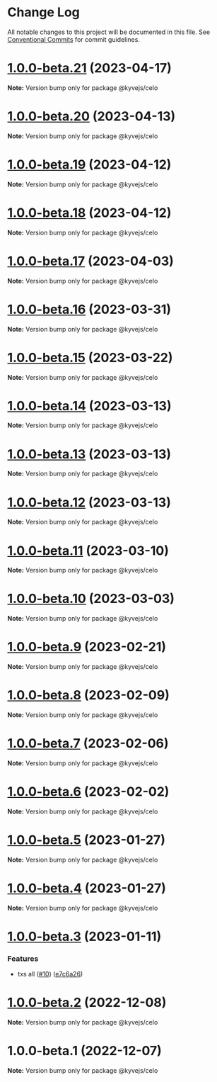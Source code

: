 # Change Log

All notable changes to this project will be documented in this file.
See [Conventional Commits](https://conventionalcommits.org) for commit guidelines.

# [1.0.0-beta.21](https://github.com/KYVENetwork/kyvejs/compare/@kyvejs/celo@1.0.0-beta.20...@kyvejs/celo@1.0.0-beta.21) (2023-04-17)

**Note:** Version bump only for package @kyvejs/celo

# [1.0.0-beta.20](https://github.com/KYVENetwork/kyvejs/compare/@kyvejs/celo@1.0.0-beta.19...@kyvejs/celo@1.0.0-beta.20) (2023-04-13)

**Note:** Version bump only for package @kyvejs/celo

# [1.0.0-beta.19](https://github.com/KYVENetwork/kyvejs/compare/@kyvejs/celo@1.0.0-beta.18...@kyvejs/celo@1.0.0-beta.19) (2023-04-12)

**Note:** Version bump only for package @kyvejs/celo

# [1.0.0-beta.18](https://github.com/KYVENetwork/kyvejs/compare/@kyvejs/celo@1.0.0-beta.17...@kyvejs/celo@1.0.0-beta.18) (2023-04-12)

**Note:** Version bump only for package @kyvejs/celo

# [1.0.0-beta.17](https://github.com/KYVENetwork/kyvejs/compare/@kyvejs/celo@1.0.0-beta.16...@kyvejs/celo@1.0.0-beta.17) (2023-04-03)

**Note:** Version bump only for package @kyvejs/celo

# [1.0.0-beta.16](https://github.com/KYVENetwork/kyvejs/compare/@kyvejs/celo@1.0.0-beta.15...@kyvejs/celo@1.0.0-beta.16) (2023-03-31)

**Note:** Version bump only for package @kyvejs/celo

# [1.0.0-beta.15](https://github.com/KYVENetwork/kyvejs/compare/@kyvejs/celo@1.0.0-beta.14...@kyvejs/celo@1.0.0-beta.15) (2023-03-22)

**Note:** Version bump only for package @kyvejs/celo

# [1.0.0-beta.14](https://github.com/KYVENetwork/kyvejs/compare/@kyvejs/celo@1.0.0-beta.13...@kyvejs/celo@1.0.0-beta.14) (2023-03-13)

**Note:** Version bump only for package @kyvejs/celo

# [1.0.0-beta.13](https://github.com/KYVENetwork/kyvejs/compare/@kyvejs/celo@1.0.0-beta.12...@kyvejs/celo@1.0.0-beta.13) (2023-03-13)

**Note:** Version bump only for package @kyvejs/celo

# [1.0.0-beta.12](https://github.com/KYVENetwork/kyvejs/compare/@kyvejs/celo@1.0.0-beta.11...@kyvejs/celo@1.0.0-beta.12) (2023-03-13)

**Note:** Version bump only for package @kyvejs/celo

# [1.0.0-beta.11](https://github.com/KYVENetwork/kyvejs/compare/@kyvejs/celo@1.0.0-beta.10...@kyvejs/celo@1.0.0-beta.11) (2023-03-10)

**Note:** Version bump only for package @kyvejs/celo

# [1.0.0-beta.10](https://github.com/KYVENetwork/kyvejs/compare/@kyvejs/celo@1.0.0-beta.9...@kyvejs/celo@1.0.0-beta.10) (2023-03-03)

**Note:** Version bump only for package @kyvejs/celo

# [1.0.0-beta.9](https://github.com/KYVENetwork/kyvejs/compare/@kyvejs/celo@1.0.0-beta.8...@kyvejs/celo@1.0.0-beta.9) (2023-02-21)

**Note:** Version bump only for package @kyvejs/celo

# [1.0.0-beta.8](https://github.com/KYVENetwork/kyvejs/compare/@kyvejs/celo@1.0.0-beta.7...@kyvejs/celo@1.0.0-beta.8) (2023-02-09)

**Note:** Version bump only for package @kyvejs/celo

# [1.0.0-beta.7](https://github.com/KYVENetwork/kyvejs/compare/@kyvejs/celo@1.0.0-beta.6...@kyvejs/celo@1.0.0-beta.7) (2023-02-06)

**Note:** Version bump only for package @kyvejs/celo

# [1.0.0-beta.6](https://github.com/KYVENetwork/kyvejs/compare/@kyvejs/celo@1.0.0-beta.5...@kyvejs/celo@1.0.0-beta.6) (2023-02-02)

**Note:** Version bump only for package @kyvejs/celo

# [1.0.0-beta.5](https://github.com/KYVENetwork/kyvejs/compare/@kyvejs/celo@1.0.0-beta.4...@kyvejs/celo@1.0.0-beta.5) (2023-01-27)

**Note:** Version bump only for package @kyvejs/celo

# [1.0.0-beta.4](https://github.com/KYVENetwork/kyvejs/compare/@kyvejs/celo@1.0.0-beta.3...@kyvejs/celo@1.0.0-beta.4) (2023-01-27)

**Note:** Version bump only for package @kyvejs/celo

# [1.0.0-beta.3](https://github.com/KYVENetwork/kyvejs/compare/@kyvejs/celo@1.0.0-beta.2...@kyvejs/celo@1.0.0-beta.3) (2023-01-11)

### Features

- txs all ([#10](https://github.com/KYVENetwork/kyvejs/issues/10)) ([e7c6a26](https://github.com/KYVENetwork/kyvejs/commit/e7c6a26bfd21a9193fee46b4e137f7998d46fcfd))

# [1.0.0-beta.2](https://github.com/KYVENetwork/kyvejs/compare/@kyvejs/celo@1.0.0-beta.1...@kyvejs/celo@1.0.0-beta.2) (2022-12-08)

**Note:** Version bump only for package @kyvejs/celo

# 1.0.0-beta.1 (2022-12-07)

**Note:** Version bump only for package @kyvejs/celo

